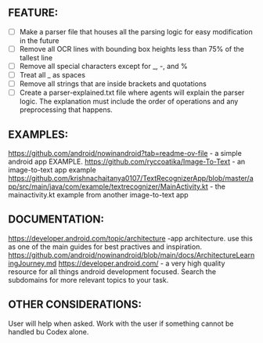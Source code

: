 ## FEATURE:

- [ ] Make a parser file that houses all the parsing logic for easy modification in the future
- [ ] Remove all OCR lines with bounding box heights less than 75% of the tallest line
- [ ] Remove all special characters except for _, -, and %
- [ ] Treat all _ as spaces
- [ ] Remove all strings that are inside brackets and quotations
- [ ] Create a parser-explained.txt file where agents will explain the parser logic. The explanation must include the order of operations and any preprocessing that happens.

## EXAMPLES:

https://github.com/android/nowinandroid?tab=readme-ov-file - a simple android app EXAMPLE.
https://github.com/ryccoatika/Image-To-Text - an image-to-text app example
https://github.com/krishnachaitanya0107/TextRecognizerApp/blob/master/app/src/main/java/com/example/textrecognizer/MainActivity.kt - the mainactivity.kt example from another image-to-text app

## DOCUMENTATION:

https://developer.android.com/topic/architecture -app architecture. use this as one of the main guides for best practives and inspiration.
https://github.com/android/nowinandroid/blob/main/docs/ArchitectureLearningJourney.md
https://developer.android.com/ - a very high quality resource for all things android development focused. Search the subdomains for more relevant topics to your task.

## OTHER CONSIDERATIONS:

User will help when asked. Work with the user if something cannot be handled bu Codex alone.